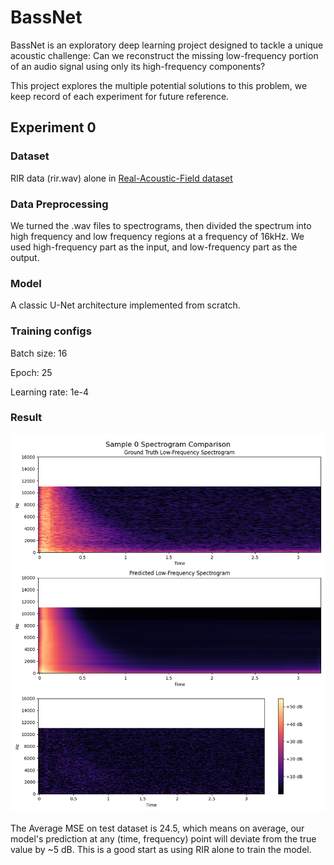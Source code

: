 # BassNet
BassNet is an exploratory deep learning project designed to tackle a unique acoustic challenge: Can we reconstruct the missing low-frequency portion of an audio signal using only its high-frequency components?

This project explores the multiple potential solutions to this problem, we keep record of each experiment for future reference.



## Experiment 0 

### Dataset
RIR data (rir.wav) alone in [Real-Acoustic-Field dataset](https://github.com/facebookresearch/real-acoustic-fields/)

### Data Preprocessing
We turned the .wav files to spectrograms, then divided the spectrum into high frequency and low frequency regions at a frequency of 16kHz.
We used high-frequency part as the input, and low-frequency part as the output.

### Model
A classic U-Net architecture implemented from scratch.

### Training configs
Batch size: 16

Epoch: 25

Learning rate: 1e-4

### Result
![alt text](sample_0_comparison.png)

The Average MSE on test dataset is 24.5, which means on average, our model's prediction at any (time, frequency) point will deviate from the true value by ~5 dB. This is a good start as using RIR alone to train the model.